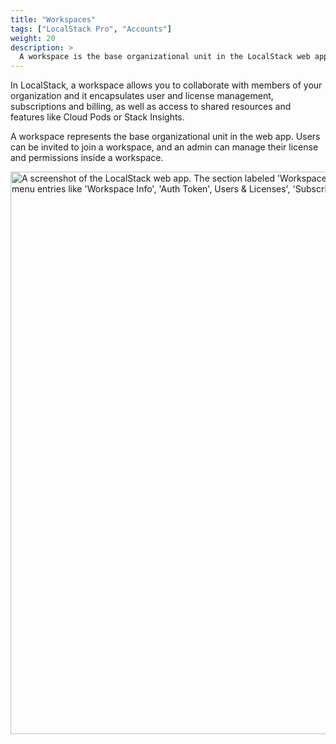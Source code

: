```yaml
---
title: "Workspaces"
tags: ["LocalStack Pro", "Accounts"]
weight: 20
description: >
  A workspace is the base organizational unit in the LocalStack web app.
---
```


In LocalStack, a workspace allows you to collaborate with members of your organization and it encapsulates user and license management, subscriptions and billing, as well as access to shared resources and features like Cloud Pods or Stack Insights.

A workspace represents the base organizational unit in the web app.
Users can be invited to join a workspace, and an admin can manage their license and permissions inside a workspace.

<img src="workspace.png" alt="A screenshot of the LocalStack web app. The section labeled 'Workspace' in the sidebar on the left is highlighted and shows sub menu entries like 'Workspace Info', 'Auth Token', Users &amp; Licenses', 'Subscriptions'." title="Workspace section in sidebar" width="900" />

